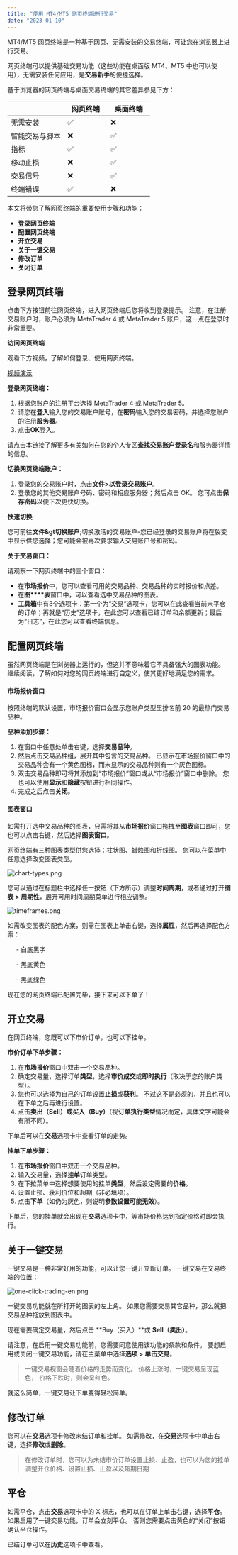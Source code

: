 ```yaml
---
title: "使用 MT4/MT5 网页终端进行交易"
date: "2023-01-10"
---
```


MT4/MT5 网页终端是一种基于网页、无需安装的交易终端，可让您在浏览器上进行交易。

网页终端可以提供基础交易功能（这些功能在桌面版 MT4、MT5 中也可以使用），无需安装任何应用，是**交易新手**的便捷选择。

基于浏览器的网页终端与桌面交易终端的其它差异参见下方：

|   |   网页终端   |   桌面终端   |
| --- | --- | --- |
| 无需安装 | ✅ | ❌ |
| 智能交易与脚本 | ❌ | ✅ |
| 指标 | ✅ | ✅ |
| 移动止损 | ❌ | ✅ |
| 交易信号 | ❌ | ✅ |
| 终端错误 | ✅ | ❌ |

本文将带您了解网页终端的重要使用步骤和功能：

- **登录网页终端**
- **配置网页终端**
- **开立交易**
- **关于一键交易**
- **修改订单**
- **关闭订单**

## 登录网页终端

点击下方按钮前往网页终端，进入网页终端后您将收到登录提示。 注意，在注册交易账户时，账户必须为 MetaTrader 4 或 MetaTrader 5 账户，这一点在登录时非常重要。

**访问网页终端**

观看下方视频，了解如何登录、使用网页终端。

[视频演示](https://haokan.baidu.com/v?vid=4068548728336754395)

**登录网页终端：**

1. 根据您账户的注册平台选择 MetaTrader 4 或 MetaTrader 5。
2. 请您在**登入**输入您的交易账户账号，在**密码**输入您的交易密码，并选择您账户的注册**服务器**。
3. 点击**OK**登入。

请点击本链接了解更多有关如何在您的个人专区**查找交易账户登录名**和服务器详情的信息。

**切换网页终端账户：**

1. 登录您的交易账户时，点击**文件>以登录交易账户**。
2. 登录您的其他交易账户号码、密码和相应服务器；然后点击 OK。 您可点击**保存密码**以便下次更快切换。

**快速切换**

您可前往**文件&gt切换账户**;切换激活的交易账户-您已经登录的交易账户将在裂变中显示供您选择；您可能会被再次要求输入交易账户号和密码。

**关于交易窗口：**

请观察一下网页终端中的三个窗口：

- 在**市场报价**中，您可以查看可用的交易品种、交易品种的实时报价和点差。
- 在**图****表**窗口中，可以查看选中交易品种的图表。
- **工具箱**中有3个选项卡：第一个为“交易“选项卡，您可以在此查看当前未平仓的订单；再就是“历史”选项卡，在此您可以查看已结订单和余额更新；最后为“日志”，在此您可以查看终端信息。

## 配置网页终端

虽然网页终端是在浏览器上运行的，但这并不意味着它不具备强大的图表功能。 继续阅读，了解如何对您的网页终端进行自定义，使其更好地满足您的需求。

#### **市场报价窗口**

按照终端的默认设置，市场报价窗口会显示您账户类型里排名前 20 的最热门交易品种。

**品种添加步骤：**

1. 在窗口中任意处单击右键，选择**交易品种**。
2. 然后点击交易品种组，展开其中包含的交易品种。 已显示在市场报价窗口中的交易品种会有一个黄色图标，而未显示的交易品种则有一个灰色图标。
3. 双击交易品种即可将其添加到“市场报价”窗口或从“市场报价”窗口中删除。 您也可以使用**显示**和**隐藏**按钮进行相同操作。
4. 完成之后点击**关闭**。

#### **图表窗口**

如需打开选中交易品种的图表，只需将其从**市场报价**窗口拖拽至**图表**窗口即可，您也可以点击右键，然后选择**图表窗口**。

网页终端有三种图表类型供您选择：柱状图、蜡烛图和折线图。 您可以在菜单中任意选择改变图表类型。

![chart-types.png](https://testingcf.jsdelivr.net/gh/jarlin8/OSS@main/exhelp/chart-types.png)

您可以通过在标题栏中选择任一按钮（下方所示）调整**时间周期**，或者通过打开**图表 > 周期性**，展开可用时间周期菜单进行相应调整。

![timeframes.png](https://testingcf.jsdelivr.net/gh/jarlin8/OSS@main/exhelp/timeframes.png)

如需改变图表的配色方案，则需在图表上单击右键，选择**属性**，然后再选择配色方案：

     - 白底黑字

     - 黑底黄色

     - 黑底绿色

现在您的网页终端已配置完毕，接下来可以下单了！

## 开立交易

在网页终端，您既可以下市价订单，也可以下挂单。

**市价订单下单步骤：**

1. 在**市场报价**窗口中双击一个交易品种。
2. 确定交易量，选择订单**类型**，选择**市价成交**或**即时执行**（取决于您的账户类型）。
3. 您也可以选择为自己的订单设置**止损**或**获利**。 不过这不是必须的，并且也可以在下单之后再进行设置。
4. 点击**卖出（Sell）**或**买入（Buy）**（视**订单执行类型**情况而定，具体文字可能会有所不同）。

下单后可以在**交易**选项卡中查看订单的走势。

**挂单下单步骤：**

1. 在**市场报价**窗口中双击一个交易品种。
2. 输入交易量，选择**挂单**订单类型。
3. 在下拉菜单中选择想要使用的挂单**类型**，然后设定需要的**价格**。
4. 设置止损、获利价位和超期（非必填项）。
5. 点击**下单**（如仍为灰色，则说明**参数设置可能无效**）。

下单后，您的挂单就会出现在**交易**选项卡中，等市场价格达到指定价格时即会执行。

## 关于一键交易

一键交易是一种非常好用的功能，可以让您一键开立新订单。 一键交易在交易终端的位置：

![one-click-trading-en.png](https://testingcf.jsdelivr.net/gh/jarlin8/OSS@main/exhelp/one-click-trading-en.png)

一键交易功能就在所打开的图表的左上角。 如果您需要交易其它品种，那么就把交易品种拖放到图表中。

现在需要确定交易量，然后点击 **Buy（买入）**或 **Sell（卖出）**。

请注意，在启用一键交易功能前，您需要同意使用该功能的条款和条件。 要想启用或关闭一键交易功能，请在主菜单中选择**选项 > 单击交易**。

> 一键交易视窗会随着价格的走势而变化。 价格上涨时，一键交易呈现蓝色， 价格下跌时，则会呈红色。

就这么简单，一键交易让下单变得轻松简单。

## 修改订单

您可以在**交易**选项卡修改未结订单和挂单。 如需修改，在**交易**选项卡中单击右键，选择**修改**或**删除**。

> 在修改订单时，您可以为未结市价订单设置止损、止盈，也可以为您的挂单调整开仓价格、设置止损、止盈以及超期日期

## 平仓

如需平仓，点击**交易**选项卡中的 X 标志，也可以在订单上单击右键，选择**平仓**。 如果启用了一键交易功能，订单会立刻平仓。 否则您需要点击黄色的“关闭”按钮确认平仓操作。

已结订单可以在**历史**选项卡中查看。
